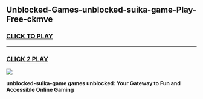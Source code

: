 
## Unblocked-Games-unblocked-suika-game-Play-Free-ckmve
<h3>
<a href="https://premium76.site?title=unblocked-suika-game&ref=19M">CLICK TO PLAY</a></h3>
<hr>

<h3>
<a href="https://premium76.site?title=unblocked-suika-game&ref=19M">CLICK 2 PLAY</a>
  
</h3>

<a href="https://premium76.site?title=unblocked-suika-game&ref=19M"><img src="https://clearcache.store/games.png"></a>


**unblocked-suika-game games unblocked: Your Gateway to Fun and Accessible Online Gaming**

